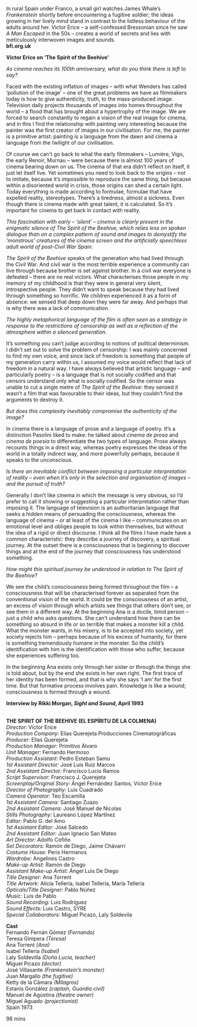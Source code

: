 

In rural Spain under Franco, a small girl watches James Whale’s _Frankenstein_ shortly before encountering a fugitive soldier; the ideas growing in her lively mind stand in contrast to the listless behaviour of the adults around her. Victor Erice – a self-confessed Bressonian since he saw _A Man Escaped_ in the 50s – creates a world of secrets and lies with meticulously interwoven images and sounds.  
**bfi.org.uk**

**Victor Erice on ‘The Spirit of the Beehive’**

_As cinema reaches its 100th anniversary, what do you think there is left to say?_

Faced with the existing inflation of images – with what Wenders has called ‘pollution of the image’ – one of the great problems we have as filmmakers today is how to give authenticity, truth, to the mass-produced image. Television daily projects thousands of images into homes throughout the world – a flood that has brought about a hypertrophy of the image. We are forced to search constantly to regain a vision of the real image for cinema, and in this I find the relationship with painting very interesting because the painter was the first creator of images in our civilisation. For me, the painter is a primitive artist: painting is a language from the dawn and cinema a language from the twilight of our civilisation.

Of course we can't go back to what the early filmmakers – Lumière, Vigo, the early Renoir, Murnau – were because there is almost 100 years of cinema bearing down on us. The cinema of that era didn’t reflect on itself, it just let itself live. Yet sometimes you need to look back to the origins – not to imitate, because it’s impossible to reproduce the same thing, but because within a disoriented world in crisis, those origins can shed a certain light. Today everything is made according to formulae, formulae that have expelled reality, stereotypes. There’s a tiredness, almost a sickness. Even though there is cinema made with great talent, it is calculated. So it’s important for cinema to get back in contact with reality.

_This fascination with early – ‘silent’ – cinema is clearly present in the enigmatic silence of The Spirit of the Beehive, which relies less on spoken dialogue than on a complex pattern of sound and images to demystify the ‘monstrous’ creatures of the cinema screen and the artificially speechless adult world of post-Civil War Spain._

_The Spirit of the Beehive_ speaks of the generation who had lived through the Civil War. And civil war is the most terrible experience a community can live through because brother is set against brother. In a civil war everyone is defeated – there are no real victors. What characterises those people in my memory of my childhood is that they were in general very silent, introspective people. They didn’t want to speak because they had lived through something so horrific. We children experienced it as a form of absence: we sensed that deep down they were far away. And perhaps that is why there was a lack of communication.

_The highly metaphorical language of the film is often seen as a strategy in response to the restrictions of censorship as well as a reflection of the atmosphere within a silenced generation._

It’s something you can’t judge according to notions of political determinism.  
I didn’t set out to solve the problem of censorship: I was mainly concerned to find my own voice, and since lack of freedom is something that people of my generation carry within us, I assumed my voice would reflect that lack of freedom in a natural way. I have always believed that artistic language – and particularly poetry – is a language that is not socially codified and that censors understand only what is socially codified. So the censor was unable to cut a single metre of _The Spirit of the Beehive_: they sensed it wasn’t a film that was favourable to their ideas, but they couldn’t find the arguments to destroy it.

_But does this complexity inevitably compromise the authenticity of the image?_

In cinema there is a language of prose and a language of poetry. It’s a distinction Pasolini liked to make: he talked about _cinema de prosa_ and  
_cinema de poesia_ to differentiate the two types of language. Prose always recounts things in a direct way, whereas poetry expresses the ideas of the world in a totally indirect way, and more powerfully perhaps, because it speaks to the unconscious.

_Is there an inevitable conflict between imposing a particular interpretation of reality – even when it’s only in the selection and organisation of images – and the pursuit of truth?_

Generally I don’t like cinema in which the message is very obvious, so I’d prefer to call it showing or suggesting a particular interpretation rather than imposing it. The language of television is an authoritarian language that seeks a hidden means of persuading the consciousness, whereas the language of cinema – or at least of the cinema I like – communicates on an emotional level and obliges people to look within themselves, but without the idea of a rigid or direct discourse. I think all the films I have made have a common characteristic: they describe a journey of discovery, a spiritual journey. At the outset there is a consciousness that is beginning to discover things and at the end of the journey that consciousness has understood something.

_How might this spiritual journey be understood in relation to The Spirit of  the Beehive?_

We see the child’s consciousness being formed throughout the film – a consciousness that will be characterised forever as separated from the conventional vision of the world. It could be the consciousness of an artist, an excess of vision through which artists see things that others don’t see, or see them in a different way. At the beginning Ana is a docile, timid person – just a child who asks questions. She can’t understand how there can be something so absurd in life or so terrible that makes a monster kill a child. What the monster wants, in his misery, is to be accepted into society, yet society rejects him – perhaps because of his excess of humanity, for there is something tremendously humane in the monster. So the child’s identification with him is the identification with those who suffer, because she experiences suffering too.

In the beginning Ana exists only through her sister or through the things she is told about, but by the end she exists in her own right. The first trace of her identity has been formed, and that is why she says ‘I am’ for the first time.  But that formative process·involves pain. Knowledge is like a wound; consciousness is formed through a wound.

**Interview by Rikki Morgan, _Sight and Sound_, April 1993**
<br><br>

**THE SPIRIT OF THE BEEHIVE  (EL ESPÍRITU DE LA COLMENA)**  
_Director:_ Víctor Erice  
_Production Company:_ Elías Querejeta Producciones Cinematográficas  
_Producer:_ Elías Querejeta  
_Production Manager:_ Primitivo Álvaro  
_Unit Manager:_ Fernando Hermoso  
_Production Assistant:_ Pedro Esteban Samu  
_1st Assistant Director:_ José Luis Ruíz Marcos  
_2nd Assistant Director:_ Francisco Lucio Ramos  
_Script Supervisor:_ Francisco J. Querejeta  
_Screenplay/Original Story:_ Ángel Fernández Santos, Víctor Erice  
_Director of Photography:_ Luis Cuadrado  
_Camera Operator:_ Teo Escamilla  
_1st Assistant Camera:_ Santiago Zuazo  
_2nd Assistant Camera:_ José Manuel de Nicolas  
_Stills Photography:_ Laureano López Martínez  
_Editor:_ Pablo G. del Amo  
_1st Assistant Editor:_ José Salcedo  
_2nd Assistant Editor:_ Juan Ignacio San Mateo  
_Art Director:_ Adolfo Cofiño  
_Set Decorators:_ Ramón de Diego, Jaime Chávarri  
_Costume House:_ Peris Hermanos  
_Wardrobe:_ Angelines Castro  
_Make-up Artist:_ Ramón de Diego  
_Assistant Make-up Artist:_ Ángel Luis De Diego  
_Title Designer:_ Ana Torrent  
_Title Artwork:_ Alicia Tellería, Isabel Tellería,  María Tellería  
_Opticals/Title Designer:_ Pablo Núñez  
_Music:_ Luis de Pablo  
_Sound Recording:_ Luis Rodríguez  
_Sound Effects:_ Luis Castro, SYRE  
_Special Collaborators:_ Miguel Picazo, Laly Soldevila  

**Cast**  
Fernando Fernán Gómez _(Fernando)_  
Teresa Gimpera _(Teresa)_  
Ana Torrent _(Ana)_  
Isabel Tellería _(Isabel)_  
Laly Soldevilla _(Doña Lucia, teacher)_  
Miguel Picazo _(doctor)_  
José Villasante _(Frankenstein’s monster)_  
Juan Margallo _(the fugitive)_  
Ketty de la Cámara _(Milagros)_  
Estanis González _(captain, Guardia civil)_  
Manuel de Agústina _(theatre owner)_  
Miguel Aguado _(projectionist)_  
Spain 1973

98 mins
<!--stackedit_data:
eyJoaXN0b3J5IjpbNTcwNDk5NzI3XX0=
-->